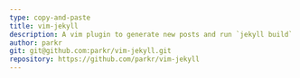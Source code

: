 ```yaml
---
type: copy-and-paste
title: vim-jekyll
description: A vim plugin to generate new posts and run `jekyll build` all without leaving vim.
author: parkr
git: git@github.com:parkr/vim-jekyll.git
repository: https://github.com/parkr/vim-jekyll
---
```

